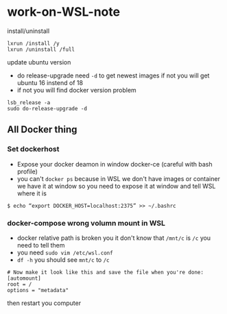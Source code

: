 # work-on-WSL-note

install/uninstall
```
lxrun /install /y
lxrun /uninstall /full
```
update ubuntu version
+ do release-upgrade need `-d` to get newest images if not you will get ubuntu 16 instend of 18
+ if not you will find docker version problem
```
lsb_release -a
sudo do-release-upgrade -d
```

## All Docker thing

### Set dockerhost

+ Expose your docker deamon in window docker-ce (careful with bash profile)
+ you can't `docker ps` because in WSL we don't have images or container we have it at window so you need to expose it at window and tell WSL where it is

```
$ echo “export DOCKER_HOST=localhost:2375” >> ~/.bashrc
```

### docker-compose wrong volumn mount in WSL

+ docker relative path is broken you it don't know that `/mnt/c` is `/c` you need to tell them
+ you need `sudo vim /etc/wsl.conf`
+ `df -h` you should see `mnt/c` to `/c`

```
# Now make it look like this and save the file when you're done:
[automount]
root = /
options = "metadata"
```
then restart you computer
